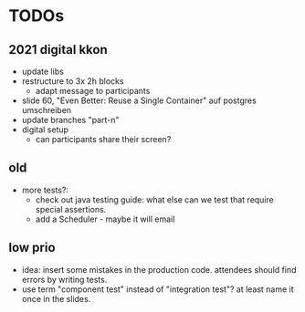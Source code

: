 # TODOs

## 2021 digital kkon

- update libs
- restructure to 3x 2h blocks
    - adapt message to participants
- slide 60, "Even Better: Reuse a Single Container" auf postgres umschreiben
- update branches "part-n"
- digital setup
    - can participants share their screen?

## old

- more tests?:
    - check out java testing guide: what else can we test that require special assertions.
    - add a Scheduler - maybe it will email

## low prio

- idea: insert some mistakes in the production code. attendees should find errors by writing tests.
- use term "component test" instead of "integration test"? at least name it once in the slides.
